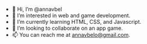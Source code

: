 - 👋 Hi, I’m @annavbel
- 👀 I’m interested in web and game development.
- 🌱 I’m currently learning HTML, CSS, and Javascript.
- 💞️ I’m looking to collaborate on an app game.
- 📫 You can reach me at annavbelo@gmail.com.

<!---
annavbel/annavbel is a ✨ special ✨ repository because its `README.md` (this file) appears on your GitHub profile.
You can click the Preview link to take a look at your changes.
--->
